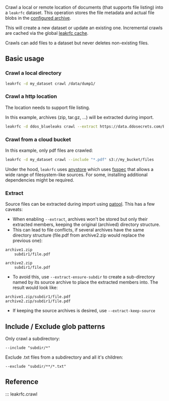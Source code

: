 Crawl a local or remote location of documents (that supports file listing) into a `leakrfc` dataset. This operation stores the file metadata and actual file blobs in the [configured archive](./configuration.md).

This will create a new dataset or update an existing one. Incremental crawls are cached via the global [leakrfc cache](./cache.md).

Crawls can add files to a dataset but never deletes non-existing files.

## Basic usage

### Crawl a local directory

```bash
leakrfc -d my_dataset crawl /data/dump1/
```
### Crawl a http location

The location needs to support file listing.

In this example, archives (zip, tar.gz, ...) will be extracted during import.

```bash
leakrfc -d ddos_blueleaks crawl --extract https://data.ddosecrets.com/BlueLeaks/
```

### Crawl from a cloud bucket

In this example, only pdf files are crawled:

```bash
leakrfc -d my_dataset crawl --include "*.pdf" s3://my_bucket/files
```

Under the hood, `leakrfc` uses [anystore](https://docs.investigraph.dev/lib/anystore) which uses [fsspec](https://filesystem-spec.readthedocs.io/en/latest/index.html) that allows a wide range of filesystem-like sources. For some, installing additional dependencies might be required.

### Extract

Source files can be extracted during import using [patool](https://pypi.org/project/patool/). This has a few caveats:

- When enabling `--extract`, archives won't be stored but only their extracted members, keeping the original (archived) directory structure.
- This can lead to file conflicts, if several archives have the same directory structure (file.pdf from archive2.zip would replace the previous one):

```
archive1.zip
    subdir1/file.pdf

archive2.zip
    subdir1/file.pdf
```

- To avoid this, use `--extract-ensure-subdir` to create a sub-directory named by its source archive to place the extracted members into. The result would look like:

```
archive1.zip/subdir1/file.pdf
archive2.zip/subdir1/file.pdf
```

- If keeping the source archives is desired, use `--extract-keep-source`

## Include / Exclude glob patterns

Only crawl a subdirectory:

    --include "subdir/*"

Exclude .txt files from a subdirectory and all it's children:

    --exclude "subdir/**/*.txt"


## Reference

::: leakrfc.crawl
